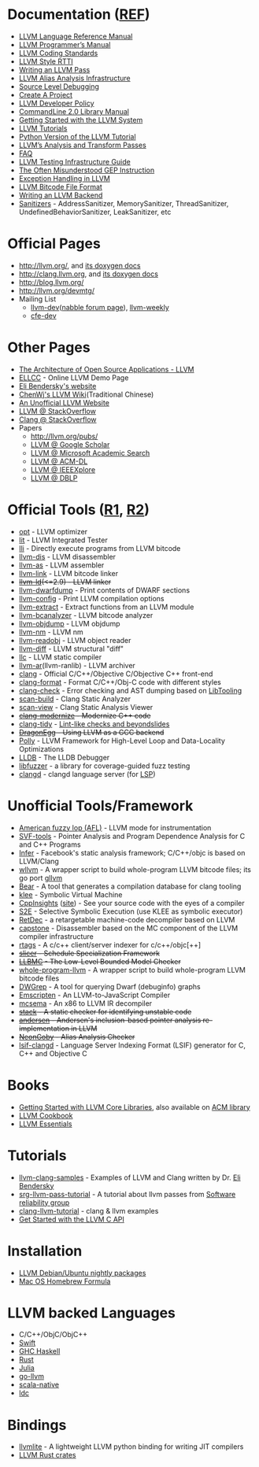 # Documentation ([REF](http://llvm.org/docs/index.html))
- [LLVM Language Reference Manual](http://llvm.org/docs/LangRef.html)
- [LLVM Programmer’s Manual](http://llvm.org/docs/ProgrammersManual.html)
- [LLVM Coding Standards](http://llvm.org/docs/CodingStandards.html)
- [LLVM Style RTTI](http://llvm.org/docs/HowToSetUpLLVMStyleRTTI.html)
- [Writing an LLVM Pass](http://llvm.org/docs/WritingAnLLVMPass.html)
- [LLVM Alias Analysis Infrastructure](http://llvm.org/docs/AliasAnalysis.html)
- [Source Level Debugging](http://llvm.org/docs/SourceLevelDebugging.html)
- [Create A Project](http://llvm.org/docs/Projects.html)
- [LLVM Developer Policy](http://llvm.org/docs/DeveloperPolicy.html)
- [CommandLine 2.0 Library Manual](http://llvm.org/docs/CommandLine.html)
- [Getting Started with the LLVM System](http://llvm.org/docs/GettingStarted.html)
- [LLVM Tutorials](http://llvm.org/docs/tutorial/index.html)
- [Python Version of the LLVM Tutorial](https://github.com/eliben/pykaleidoscope)
- [LLVM’s Analysis and Transform Passes](http://llvm.org/docs/Passes.html)
- [FAQ](http://llvm.org/docs/FAQ.html)
- [LLVM Testing Infrastructure Guide](http://llvm.org/docs/TestingGuide.html)
- [The Often Misunderstood GEP Instruction](http://llvm.org/docs/GetElementPtr.html)
- [Exception Handling in LLVM](http://llvm.org/docs/ExceptionHandling.html)
- [LLVM Bitcode File Format](http://llvm.org/docs/BitCodeFormat.html)
- [Writing an LLVM Backend](http://llvm.org/docs/WritingAnLLVMBackend.html)
- [Sanitizers](docs/sanitizers) - AddressSanitizer, MemorySanitizer, ThreadSanitizer, UndefinedBehaviorSanitizer, LeakSanitizer, etc


# Official Pages
- http://llvm.org/, and [its doxygen docs](https://llvm.org/doxygen/index.html)
- http://clang.llvm.org, and [its doxygen docs](https://clang.llvm.org/doxygen/index.html)
- http://blog.llvm.org/
- http://llvm.org/devmtg/
- Mailing List
  - [llvm-dev](http://lists.cs.uiuc.edu/mailman/listinfo/llvmdev)([nabble forum page](http://llvm.1065342.n5.nabble.com/LLVM-Dev-f3.html)), [llvm-weekly](http://llvmweekly.org/)
  - [cfe-dev](http://lists.cs.uiuc.edu/mailman/listinfo/cfe-dev)

# Other Pages
- [The Architecture of Open Source Applications - LLVM](http://www.aosabook.org/en/llvm.html)
- [ELLCC](http://ellcc.org/demo/index.cgi) - Online LLVM Demo Page
- [Eli Bendersky's website](http://eli.thegreenplace.net/)
- [ChenWj's LLVM Wiki](http://people.cs.nctu.edu.tw/~chenwj/dokuwiki/doku.php?id=llvm)(Traditional Chinese)
- [An Unofficial LLVM Website](http://llvm.lyngvig.org/Articles/)
- [LLVM @ StackOverflow](http://stackoverflow.com/questions/tagged/llvm)
- [Clang @ StackOverflow](http://stackoverflow.com/questions/tagged/clang)
- Papers
  - http://llvm.org/pubs/
  - [LLVM @ Google Scholar](https://scholar.google.com.sg/scholar?hl=en&q=llvm&btnG=&as_sdt=1%2C5&as_sdtp=)
  - [LLVM @ Microsoft Academic Search](http://academic.research.microsoft.com/Search?query=llvm)
  - [LLVM @ ACM-DL](http://dl.acm.org/results.cfm?h=1&cfid=474738638&cftoken=86744949)
  - [LLVM @ IEEEXplore](http://ieeexplore.ieee.org/search/searchresult.jsp?newsearch=true&queryText=llvm)
  - [LLVM @ DBLP](http://dblp.org/search/#query=llvm&qp=H1.37:W1.3:F1.4:F2.4:F3.4:F4.3)

# Official Tools ([R1](http://llvm.org/docs/CommandGuide/index.html), [R2](http://llvm.org/ProjectsWithLLVM/))
- [opt](http://llvm.org/docs/CommandGuide/opt.html) - LLVM optimizer
- [lit](http://llvm.org/docs/CommandGuide/lit.html) - LLVM Integrated Tester
- [lli](https://llvm.org/docs/CommandGuide/lli.html) - Directly execute programs from LLVM bitcode
- [llvm-dis](http://llvm.org/docs/CommandGuide/llvm-dis.html) - LLVM disassembler
- [llvm-as](http://llvm.org/docs/CommandGuide/llvm-as.html) - LLVM assembler
- [llvm-link](http://llvm.org/docs/CommandGuide/llvm-link.html) - LLVM bitcode linker
- ~~[llvm-ld](http://llvm.org/releases/2.9/docs/CommandGuide/html/llvm-ld.html)(<=2.9) - LLVM linker~~
- [llvm-dwarfdump](http://llvm.org/docs/CommandGuide/llvm-dwarfdump.html) - Print contents of DWARF sections
- [llvm-config](http://llvm.org/docs/CommandGuide/llvm-config.html) - Print LLVM compilation options
- [llvm-extract](http://llvm.org/docs/CommandGuide/llvm-extract.html) - Extract functions from an LLVM module
- [llvm-bcanalyzer](http://llvm.org/docs/CommandGuide/llvm-bcanalyzer.html) - LLVM bitcode analyzer
- [llvm-objdump](http://llvm.org/docs/CommandGuide/llvm-objdump.html) - LLVM objdump
- [llvm-nm](http://llvm.org/docs/CommandGuide/llvm-nm.html) - LLVM nm
- [llvm-readobj](http://llvm.org/docs/CommandGuide/llvm-readobj.html) - LLVM object reader
- [llvm-diff](http://llvm.org/docs/CommandGuide/llvm-diff.html) - LLVM structural "diff"
- [llc](http://llvm.org/docs/CommandGuide/llc.html) -  LLVM static compiler
- [llvm-ar](http://llvm.org/docs/CommandGuide/llvm-ar.html)(llvm-ranlib) - LLVM archiver
- [clang](http://clang.llvm.org/) - Official C/C++/Objective C/Objective C++ front-end
- [clang-format](http://clang.llvm.org/docs/ClangFormat.html) - Format C/C++/Obj-C code with different styles
- [clang-check](http://clang.llvm.org/docs/ClangCheck.html) - Error checking and AST dumping based on [LibTooling](http://clang.llvm.org/docs/LibTooling.html)
- [scan-build](http://clang-analyzer.llvm.org/) - Clang Static Analyzer
- [scan-view](http://clang-analyzer.llvm.org/) - Clang Static Analysis Viewer
- ~~[clang-modernize](http://clang.llvm.org/extra/clang-modernize.html) - Modernize C++ code~~
- [clang-tidy](http://clang.llvm.org/extra/clang-tidy.html) - [Lint-like checks and beyondslides](http://llvm.org/devmtg/2014-04/PDFs/Talks/clang-tidy%20LLVM%20Euro%202014.pdf)
- ~~[DragonEgg](http://dragonegg.llvm.org/) - Using LLVM as a GCC backend~~
- [Polly](http://polly.llvm.org/) - LLVM Framework for High-Level Loop and Data-Locality Optimizations
- [LLDB](http://lldb.llvm.org/) - The LLDB Debugger
- [libfuzzer](https://llvm.org/docs/LibFuzzer.html) - a library for coverage-guided fuzz testing
- [clangd](https://clangd.llvm.org/) - clangd language server (for [LSP](https://microsoft.github.io/language-server-protocol/))

# Unofficial Tools/Framework
- [American fuzzy lop (AFL)](http://lcamtuf.coredump.cx/afl/) - LLVM mode for instrumentation
- [SVF-tools](https://github.com/SVF-tools/SVF) - Pointer Analysis and Program Dependence Analysis for C and C++ Programs
- [Infer](https://github.com/facebook/infer) - Facebook's static analysis framework; C/C++/objc is based on LLVM/Clang
- [wllvm](https://github.com/travitch/whole-program-llvm) - A wrapper script to build whole-program LLVM bitcode files; its go port [gllvm](https://github.com/SRI-CSL/gllvm)
- [Bear](https://github.com/rizsotto/Bear) - A tool that generates a compilation database for clang tooling
- [klee](https://github.com/klee/klee) - Symbolic Virtual Machine
- [CppInsights](https://github.com/andreasfertig/cppinsights) ([site](https://cppinsights.io/)) - See your source code with the eyes of a compiler
- [S2E](https://github.com/s2e) - Selective Symbolic Execution (use KLEE as symbolic executor)
- [RetDec](https://github.com/avast-tl/retdec) - a retargetable machine-code decompiler based on LLVM
- [capstone](http://www.capstone-engine.org/beyond_llvm.html) - Disassembler based on the MC component of the LLVM compiler infrastructure
- [rtags](https://github.com/Andersbakken/rtags) - A c/c++ client/server indexer for c/c++/objc[++]
- ~~[slicer](https://github.com/wujingyue/slicer) - Schedule Specialization Framework~~
- ~~[LLBMC](http://llbmc.org/) - The Low-Level Bounded Model Checker~~
- [whole-program-llvm](https://github.com/travitch/whole-program-llvm) - A wrapper script to build whole-program LLVM bitcode files
- [DWGrep](http://pmachata.github.io/dwgrep/) - A tool for querying Dwarf (debuginfo) graphs
- [Emscripten](https://github.com/kripken/emscripten) - An LLVM-to-JavaScript Compiler
- [mcsema](https://github.com/trailofbits/mcsema) - An x86 to LLVM IR decompiler
- ~~[stack](https://github.com/xiw/stack) - A static checker for identifying unstable code~~
- ~~[andersen](https://github.com/grievejia/andersen) - Andersen's inclusion-based pointer analysis re-implementation in LLVM~~
- ~~[NeonGoby](https://github.com/wujingyue/neongoby) - Alias Analysis Checker~~
- [lsif-clangd](https://github.com/sourcegraph/lsif-clang) - Language Server Indexing Format (LSIF) generator for C, C++ and Objective C

# Books
- [Getting Started with LLVM Core Libraries](https://www.amazon.com/Getting-Started-LLVM-Core-Libraries/dp/1782166920), also available on [ACM library](https://dl.acm.org/citation.cfm?id=2692607)
- [LLVM Cookbook](https://www.amazon.com/LLVM-Cookbook-Mayur-Pandey/dp/178528598X)
- [LLVM Essentials](https://www.amazon.com/LLVM-Essentials-Suyog-Sarda/dp/1785280805/)

# Tutorials
- [llvm-clang-samples](https://github.com/eliben/llvm-clang-samples) - Examples of LLVM and Clang written by Dr. [Eli Bendersky](http://eli.thegreenplace.net/)
- [srg-llvm-pass-tutorial](https://github.com/delcypher/srg-llvm-pass-tutorial) - A tutorial about llvm passes from [Software reliability group](http://srg.doc.ic.ac.uk/)
- [clang-llvm-tutorial](https://github.com/lijiansong/clang-llvm-tutorial) - clang & llvm examples
- [Get Started with the LLVM C API](https://pauladamsmith.com/blog/2015/01/how-to-get-started-with-llvm-c-api.html)

# Installation
- [LLVM Debian/Ubuntu nightly packages](http://apt.llvm.org/)
- [Mac OS Homebrew Formula](https://github.com/Homebrew/homebrew-core/blob/master/Formula/llvm.rb)

# LLVM backed Languages
- C/C++/ObjC/ObjC++
- [Swift](https://developer.apple.com/swift/)
- [GHC Haskell](https://www.haskell.org/ghc/)
- [Rust](https://www.rust-lang.org)
- [Julia](https://julialang.org/)
- [go-llvm](https://github.com/go-llvm/llgo)
- [scala-native](https://github.com/scala-native/scala-native)
- [ldc](https://github.com/ldc-developers/ldc)

# Bindings
- [llvmlite](https://github.com/numba/llvmlite) - A lightweight LLVM python binding for writing JIT compilers
- [LLVM Rust crates](https://crates.io/search?q=llvm)
